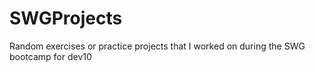 # SWGProjects
Random exercises or practice projects that I worked on during the SWG bootcamp for dev10
